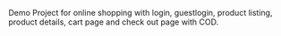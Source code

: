 Demo Project for online shopping with login, guestlogin, product listing, product details, cart page and check out page with COD.
